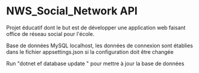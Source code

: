 # NWS_Social_Network API
 Projet éducatif dont le but est de développer une application web faisant office de réseau social pour l'école.
 
 Base de données MySQL localhost, les données de connexion sont établies dans le fichier appsettings.json si la configuration doit être changée
 
 Run "dotnet ef database update <Migration>" pour mettre à jour la base de données

